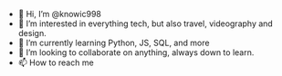 - 👋 Hi, I’m @knowic998
- 👀 I’m interested in everything tech, but also travel, videography and design.
- 🌱 I’m currently learning Python, JS, SQL, and more
- 💞️ I’m looking to collaborate on anything, always down to learn.
- 📫 How to reach me 

<!---
knowic998/knowic998 is a ✨ special ✨ repository because its `README.md` (this file) appears on your GitHub profile.
You can click the Preview link to take a look at your changes.
--->
